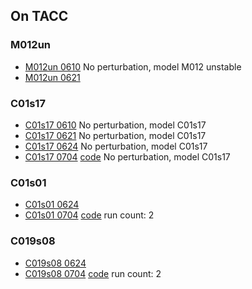 ## On TACC

### M012un
- [M012un 0610](../data/rns_stability/M012un_0610.nbconvert.html) No perturbation, model M012 unstable
- [M012un 0621](../data/rns_stability/M012un_0621.nbconvert.html)

### C01s17
- [C01s17 0610](../data/rns_stability/C01s17_0610.nbconvert.html) No perturbation, model C01s17
- [C01s17 0621](../data/rns_stability/C01s17_0621.nbconvert.html) No perturbation, model C01s17
- [C01s17 0624](../data/rns_stability/C01s17_0624.nbconvert.html) No perturbation, model C01s17
- [C01s17 0704](../data/rns_stability/C01s17_0704.nbconvert.html) [code](../data/rns_stability/C01s17_0704_code.html) No perturbation, model C01s17


### C01s01
- [C01s01 0624](../data/rns_stability/C01s01_0624.html)
- [C01s01 0704](../data/rns_stability/C01s01_0704.nbconvert.html) [code](../data/rns_stability/C01s01_0704_code.html) run count: 2


### C019s08
- [C019s08 0624](../data/rns_stability/C019s08_0624.html)
- [C019s08 0704](../data/rns_stability/C019s08_0704.nbconvert.html) [code](../data/rns_stability/C019s08_0704_code.html) run count: 2


